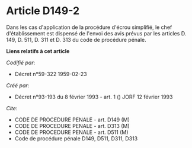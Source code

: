 # Article D149-2

Dans les cas d'application de la procédure d'écrou simplifié, le chef d'établissement est dispensé de l'envoi des avis prévus
par les articles D. 149, D. 511, D. 311 et D. 313 du code de procédure pénale.

**Liens relatifs à cet article**

_Codifié par_:

  - Décret n°59-322 1959-02-23

_Créé par_:

  - Décret n°93-193 du 8 février 1993 - art. 1 () JORF 12 février 1993

_Cite_:

  - CODE DE PROCEDURE PENALE - art. D149 (M)
  - CODE DE PROCEDURE PENALE - art. D313 (M)
  - CODE DE PROCEDURE PENALE - art. D511 (M)
  - Code de procédure pénale D149, D511, D311, D313

